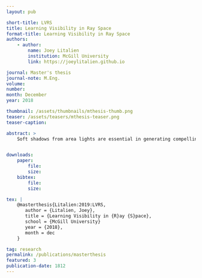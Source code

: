 ```yaml
---
layout: pub

short-title: LVRS
title: Learning Visibility in Ray Space
format-title: Learning Visibility in Ray Space
authors:
    - author:
        name: Joey Litalien
        institution: McGill University
        link: https://joeylitalien.github.io

journal: Master's thesis
journal-note: M.Eng.
volume:
number:
month: December
year: 2018

thumbnail: /assets/thumbnails/mthesis-thumb.png
teaser: /assets/teasers/mthesis-teaser.png
teaser-caption:

abstract: >
    Soft shadows from area lights are essential in generating compelling photorealistic images but require tracing secondary rays to evaluate visibility for direct lighting. This computation is costly and, as such, is usually replaced by image- or geometry-based approximations for real-time rendering. In this work, we investigate the use of deep learning techniques to solve the visibility problem. By treating occlusion as a binary classification task, we train a per-object artificial neural network that estimates the directional visibility profile in ray space. We test on low-tomoderate complexity meshes with different light sources and show that a simple feedforward neural network classifier is partially capable of generalizing to unseen light positions. Unfortunately, our model has difficulties reconstructing shadows past a certain distance and cannot accurately resolve shadows in all directions.


downloads:
    paper:
        file:
        size:
    bibtex:
        file:
        size:

tex: |
    @masterthesis{Litalien:2019:LVRS,
       author = {Litalien, Joey},
       title = {Learning Visibility in {R}ay {S}pace},
       school = {McGill University}
       year = {2018},
       month = dec
    }

tag: research
permalink: /publications/masterthesis
featured: 3
publication-date: 1812
---
```

